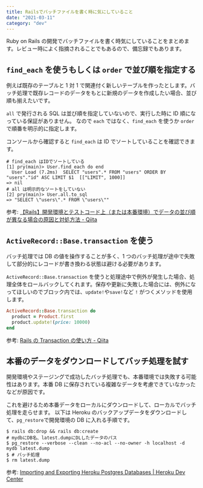 ```yaml
---
title: Railsでバッチファイルを書く時に気にしていること
date: "2021-03-11"
category: "dev"
---
```


Ruby on Rails の開発でバッチファイルを書く時気にしていることをまとめます。レビュー時によく指摘されることでもあるので、備忘録でもあります。

## `find_each` を使うもしくは `order` で並び順を指定する

例えば既存のテーブルと 1 対 1 で関連付く新しいテーブルを作ったとします。バッチ処理で既存レコードのデータをもとに新規のデータを作成したい場合、並び順も揃えたいです。

`all` で発行される SQL は並び順を指定していないので、実行した時に ID 順になっている保証がありません。
なので `each` ではなく、`find_each` を使うか `order` で順番を明示的に指定します。

コンソールから確認すると `find_each` は ID でソートしていることを確認できます。

```shell
# find_each はIDでソートしている
[1] pry(main)> User.find_each do end
  User Load (7.2ms)  SELECT "users".* FROM "users" ORDER BY "users"."id" ASC LIMIT $1  [["LIMIT", 1000]]
=> nil
# all は明示的なソートをしていない
[2] pry(main)> User.all.to_sql
=> "SELECT \"users\".* FROM \"users\""
```

参考: [【Rails】開発環境とテストコード上（または本番環境）でデータの並び順が異なる場合の原因と対処方法 - Qiita](https://qiita.com/jnchito/items/90c28c3f3e856add0a82)

## `ActiveRecord::Base.transaction` を使う

バッチ処理では DB の値を操作することが多く、1 つのバッチ処理が途中で失敗して部分的にレコードが書き換わる状態は避ける必要があります。

`ActiveRecord::Base.transaction` を使うと処理途中で例外が発生した場合、処理全体をロールバックしてくれます。保存や更新に失敗した場合には、例外になってほしいのでブロック内では、`update!`や`save!`など `!` がつくメソッドを使用します。

```rb
ActiveRecord::Base.transaction do
  product = Product.first
  product.update!(price: 10000)
end
```

参考: [Rails の Transaction の使い方 - Qiita](https://qiita.com/huydx/items/d946970d130b7dabe7ec)

## 本番のデータをダウンロードしてバッチ処理を試す

開発環境やステージングで成功したバッチ処理でも、本番環境では失敗する可能性はあります。本番 DB に保存されている複雑なデータを考慮できていなかったなどが原因です。

これを避けるため本番データをローカルにダウンロードして、ローカルでバッチ処理を走らせます。
以下は Heroku のバックアップデータをダウンロードして、`pg_restore`で開発環境の DB に入れる手順です。

```shell
$ rails db:drop && rails db:create
# mydbにDB名、latest.dumpにDLしたデータのパス
$ pg_restore --verbose --clean --no-acl --no-owner -h localhost -d mydb latest.dump
$ # バッチ処理
$ rm latest.dump
```

参考: [Importing and Exporting Heroku Postgres Databases | Heroku Dev Center](https://devcenter.heroku.com/articles/heroku-postgres-import-export)
